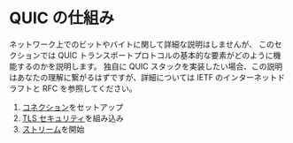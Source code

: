 # QUIC の仕組み

ネットワーク上でのビットやバイトに関して詳細な説明はしませんが、
このセクションでは QUIC トランスポートプロトコルの基本的な要素がどのように機能するのかを説明します。
独自に QUIC スタックを実装したい場合、この説明はあなたの理解に繋がるはずですが、詳細については IETF のインターネットドラフトと RFC を参照してください。

1.  [コネクション](quic-connections.md)をセットアップ
2.  [TLS セキュリティ](quic-tls.md)を組み込み
3.  [ストリーム](quic-streams.md)を開始 
